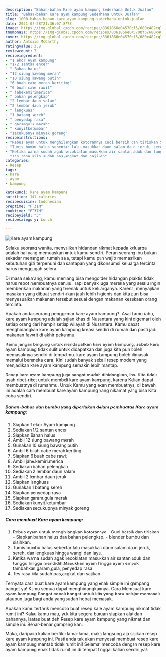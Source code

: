 ```yaml
---
description: "Bahan-bahan Kare ayam kampung Sederhana Untuk Jualan"
title: "Bahan-bahan Kare ayam kampung Sederhana Untuk Jualan"
slug: 1000-bahan-bahan-kare-ayam-kampung-sederhana-untuk-jualan
date: 2021-02-28T21:36:07.877Z
image: https://img-global.cpcdn.com/recipes/8361866e04570bf5/680x482cq70/kare-ayam-kampung-foto-resep-utama.jpg
thumbnail: https://img-global.cpcdn.com/recipes/8361866e04570bf5/680x482cq70/kare-ayam-kampung-foto-resep-utama.jpg
cover: https://img-global.cpcdn.com/recipes/8361866e04570bf5/680x482cq70/kare-ayam-kampung-foto-resep-utama.jpg
author: Antonio McCarthy
ratingvalue: 3.8
reviewcount: 7
recipeingredient:
- "1 ekor Ayam kampung"
- "1/2 santan encer"
- " Bahan halus"
- "12 siung bawang merah"
- "10 siung bawang putih"
- "6 buah cabe merah keriting"
- "6 buah cabe rawit"
- " jahekemirimerica"
- " bahan pelengkap"
- "2 lembar daun salam"
- "2 lembar daun jeruk"
- " lengkuas"
- "1 batang sereh"
- " penyedap rasa"
- " garamgula merah"
- " kunyitketumbar"
- "secukupnya minyak goreng"
recipeinstructions:
- "Rebus ayam untuk menghilangkan kotorannya Cuci bersih dan tiriskan Siapkan bahan halus dan bahan pelengkap. blender bumbu dan sisihkan."
- "Tumis bumbu halus sebentar lalu masukkan daun salam daun jeruk, sereh, dan lengkuas hingga wangi dan layu."
- "Ketika warna sudah agak kecoklatan masukkan air santan aduk dan tunggu hingga mendidih.Masukkan ayam hingga ayam empuk tambahkan garam,gula, penyedap rasa."
- "Tes rasa bila sudah pas,angkat dan sajikan"
categories:
- Resep
tags:
- kare
- ayam
- kampung

katakunci: kare ayam kampung 
nutrition: 101 calories
recipecuisine: Indonesian
preptime: "PT31M"
cooktime: "PT37M"
recipeyield: "3"
recipecategory: Lunch

---
```



![Kare ayam kampung](https://img-global.cpcdn.com/recipes/8361866e04570bf5/680x482cq70/kare-ayam-kampung-foto-resep-utama.jpg)

Selaku seorang wanita, menyajikan hidangan nikmat kepada keluarga adalah hal yang memuaskan untuk kamu sendiri. Peran seorang ibu bukan sekadar menangani rumah saja, tetapi kamu pun wajib memastikan kebutuhan gizi terpenuhi dan santapan yang dikonsumsi keluarga tercinta harus menggugah selera.

Di masa  sekarang, kamu memang bisa mengorder hidangan praktis tidak harus repot membuatnya dahulu. Tapi banyak juga mereka yang selalu ingin memberikan makanan yang terenak untuk keluarganya. Karena, menyajikan masakan yang dibuat sendiri akan jauh lebih higienis dan kita pun bisa menyesuaikan makanan tersebut sesuai dengan makanan kesukaan orang tercinta. 



Apakah anda seorang penggemar kare ayam kampung?. Asal kamu tahu, kare ayam kampung adalah sajian khas di Nusantara yang kini digemari oleh setiap orang dari hampir setiap wilayah di Nusantara. Kamu dapat menghidangkan kare ayam kampung kreasi sendiri di rumah dan pasti jadi makanan favorit di akhir pekanmu.

Kamu jangan bingung untuk mendapatkan kare ayam kampung, sebab kare ayam kampung tidak sulit untuk didapatkan dan juga kita pun boleh memasaknya sendiri di tempatmu. kare ayam kampung boleh dimasak memalui beraneka cara. Kini sudah banyak sekali resep modern yang menjadikan kare ayam kampung semakin lebih mantap.

Resep kare ayam kampung juga sangat mudah dihidangkan, lho. Kita tidak usah ribet-ribet untuk membeli kare ayam kampung, karena Kalian dapat membuatnya di rumahmu. Untuk Kamu yang akan membuatnya, di bawah ini adalah cara membuat kare ayam kampung yang nikamat yang bisa Kita coba sendiri.

<!--inarticleads1-->

##### Bahan-bahan dan bumbu yang diperlukan dalam pembuatan Kare ayam kampung:

1. Siapkan 1 ekor Ayam kampung
1. Sediakan 1/2 santan encer
1. Siapkan  Bahan halus
1. Ambil 12 siung bawang merah
1. Gunakan 10 siung bawang putih
1. Ambil 6 buah cabe merah keriting
1. Siapkan 6 buah cabe rawit
1. Ambil  jahe.kemiri.merica
1. Sediakan  bahan pelengkap
1. Sediakan 2 lembar daun salam
1. Ambil 2 lembar daun jeruk
1. Siapkan  lengkuas
1. Gunakan 1 batang sereh
1. Siapkan  penyedap rasa
1. Siapkan  garam.gula merah
1. Sediakan  kunyit.ketumbar
1. Sediakan secukupnya minyak goreng




<!--inarticleads2-->

##### Cara membuat Kare ayam kampung:

1. Rebus ayam untuk menghilangkan kotorannya - Cuci bersih dan tiriskan - Siapkan bahan halus dan bahan pelengkap. - blender bumbu dan sisihkan.
1. Tumis bumbu halus sebentar lalu masukkan daun salam daun jeruk, sereh, dan lengkuas hingga wangi dan layu.
1. Ketika warna sudah agak kecoklatan masukkan air santan aduk dan tunggu hingga mendidih.Masukkan ayam hingga ayam empuk tambahkan garam,gula, penyedap rasa.
1. Tes rasa bila sudah pas,angkat dan sajikan




Ternyata cara buat kare ayam kampung yang enak simple ini gampang banget ya! Kamu semua dapat menghidangkannya. Cara Membuat kare ayam kampung Sangat cocok banget untuk kita yang baru belajar memasak ataupun juga bagi anda yang sudah hebat memasak.

Apakah kamu tertarik mencoba buat resep kare ayam kampung nikmat tidak rumit ini? Kalau kamu mau, yuk kita segera buruan siapkan alat dan bahannya, lantas buat deh Resep kare ayam kampung yang nikmat dan simple ini. Benar-benar gampang kan. 

Maka, daripada kalian berfikir lama-lama, maka langsung aja sajikan resep kare ayam kampung ini. Pasti anda tak akan menyesal membuat resep kare ayam kampung mantab tidak rumit ini! Selamat mencoba dengan resep kare ayam kampung enak tidak rumit ini di tempat tinggal kalian sendiri,ya!.

